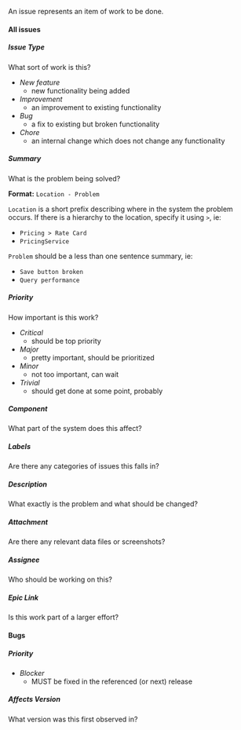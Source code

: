 An issue represents an item of work to be done.

#### All issues

##### Issue Type
What sort of work is this?

- *New feature*
   - new functionality being added
- *Improvement*
   - an improvement to existing functionality
- *Bug*
   - a fix to existing but broken functionality
- *Chore*
   - an internal change which does not change any functionality

##### Summary
What is the problem being solved?

**Format:** `Location - Problem`

`Location` is a short prefix describing where in the system the problem occurs. If there is a hierarchy to the location, specify it using `>`, ie:
   - `Pricing > Rate Card`
   - `PricingService`

`Problem` should be a less than one sentence summary, ie:
   - `Save button broken`
   - `Query performance`

##### Priority
How important is this work?

- *Critical*
   - should be top priority
- *Major*
   - pretty important, should be prioritized
- *Minor*
   - not too important, can wait
- *Trivial*
   - should get done at some point, probably

##### Component
What part of the system does this affect?

##### Labels
Are there any categories of issues this falls in?

##### Description
What exactly is the problem and what should be changed?

##### Attachment
Are there any relevant data files or screenshots?

##### Assignee
Who should be working on this?

##### Epic Link
Is this work part of a larger effort?

#### Bugs

##### Priority

- *Blocker*
   - MUST be fixed in the referenced (or next) release

##### Affects Version
What version was this first observed in?
